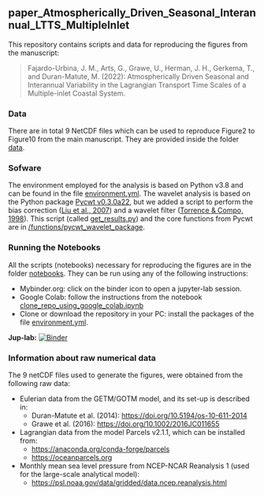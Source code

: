 ## paper_Atmospherically_Driven_Seasonal_Interannual_LTTS_MultipleInlet
This repository contains scripts and data for reproducing the figures from the manuscript:

> Fajardo-Urbina, J. M., Arts, G., Grawe, U., Herman, J. H., Gerkema, T., and Duran-Matute, M. (2022): Atmospherically Driven Seasonal and Interannual Variability in the Lagrangian Transport Time Scales of a Multiple-inlet Coastal System. 

### Data
There are in total 9 NetCDF files which can be used to reproduce Figure2 to Figure10 from the main manuscript. They are provided inside the folder [data](https://github.com/JeancarloFU/paper_Atmospherically_Driven_Seasonal_Interannual_LTTS_MultipleInlet/blob/main/data).

### Sofware
The environment employed for the analysis is based on Python v3.8 and can be found in the file [environment.yml](https://github.com/JeancarloFU/paper_Atmospherically_Driven_Seasonal_Interannual_LTTS_MultipleInlet/blob/main/environment.yml).
The wavelet analysis is based on the Python package [Pycwt v0.3.0a22](https://anaconda.org/conda-forge/pycwt), but we added a script to perform the bias correction ([Liu et al., 2007](https://journals.ametsoc.org/view/journals/atot/24/12/2007jtecho511_1.xml)) and a wavelet filter ([Torrence & Compo, 1998](https://journals.ametsoc.org/view/journals/bams/79/1/1520-0477_1998_079_0061_apgtwa_2_0_co_2.xml)). This script (called [get_results.py](https://github.com/JeancarloFU/paper_Atmospherically_Driven_Seasonal_Interannual_LTTS_MultipleInlet/tree/main/functions/pycwt_wavelet_package/get_results.py)) and the core functions from Pycwt are in [/functions/pycwt_wavelet_package](https://github.com/JeancarloFU/paper_Atmospherically_Driven_Seasonal_Interannual_LTTS_MultipleInlet/tree/main/functions/pycwt_wavelet_package).

### Running the Notebooks
All the scripts (notebooks) necessary for reproducing the figures are in the folder [notebooks](https://github.com/JeancarloFU/paper_Atmospherically_Driven_Seasonal_Interannual_LTTS_MultipleInlet/blob/main/notebooks). They can be run using any of the following instructions:
- Mybinder.org: click on the binder icon to open a jupyter-lab session. 
- Google Colab: follow the instructions from the notebook [clone_repo_using_google_colab.ipynb](https://github.com/JeancarloFU/paper_Atmospherically_Driven_Seasonal_Interannual_LTTS_MultipleInlet/blob/main/clone_repo_using_google_colab.ipynb)
- Clone or download the repository in your PC: install the packages of the file [environment.yml](https://github.com/JeancarloFU/paper_Atmospherically_Driven_Seasonal_Interannual_LTTS_MultipleInlet/blob/main/environment.yml).

**Jup-lab:** [![Binder](https://mybinder.org/badge_logo.svg)](https://mybinder.org/v2/gh/JeancarloFU/paper_Atmospherically_Driven_Seasonal_Interannual_LTTS_MultipleInlet/main?urlpath=lab)

### Information about raw numerical data 
The 9 netCDF files used to generate the figures, were obtained from the following raw data:

- Eulerian data from the GETM/GOTM model, and its set-up is described in:
    * Duran-Matute et al. (2014): https://doi.org/10.5194/os-10-611-2014
    * Grawe et al. (2016): https://doi.org/10.1002/2016JC011655
- Lagrangian data from the model Parcels v2.1.1, which can be installed from: 
    * https://anaconda.org/conda-forge/parcels
    * https://oceanparcels.org
- Monthly mean sea level pressure from NCEP-NCAR Reanalysis 1 (used for the large-scale analytical model):
    * https://psl.noaa.gov/data/gridded/data.ncep.reanalysis.html
